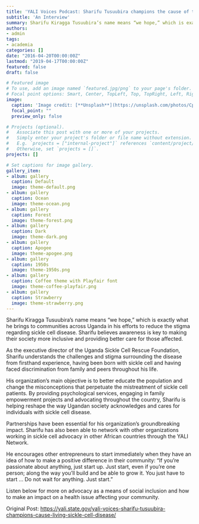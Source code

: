 ```yaml
---
title: 'YALI Voices Podcast: Sharifu Tusuubira champions the cause of those living with sickle cell disease'
subtitle: 'An Interview'
summary: Sharifu Kiragga Tusuubira’s name means “we hope,” which is exactly what he brings to communities across Uganda in his efforts to reduce the stigma regarding ...
authors:
- admin
tags:
- academia
categories: []
date: "2016-04-20T00:00:00Z"
lastmod: "2019-04-17T00:00:00Z"
featured: false
draft: false

# Featured image
# To use, add an image named `featured.jpg/png` to your page's folder.
# Focal point options: Smart, Center, TopLeft, Top, TopRight, Left, Right, BottomLeft, Bottom, BottomRight
image:
  caption: 'Image credit: [**Unsplash**](https://unsplash.com/photos/CpkOjOcXdUY)'
  focal_point: ""
  preview_only: false

# Projects (optional).
#   Associate this post with one or more of your projects.
#   Simply enter your project's folder or file name without extension.
#   E.g. `projects = ["internal-project"]` references `content/project/deep-learning/index.md`.
#   Otherwise, set `projects = []`.
projects: []

# Set captions for image gallery.
gallery_item:
- album: gallery
  caption: Default
  image: theme-default.png
- album: gallery
  caption: Ocean
  image: theme-ocean.png
- album: gallery
  caption: Forest
  image: theme-forest.png
- album: gallery
  caption: Dark
  image: theme-dark.png
- album: gallery
  caption: Apogee
  image: theme-apogee.png
- album: gallery
  caption: 1950s
  image: theme-1950s.png
- album: gallery
  caption: Coffee theme with Playfair font
  image: theme-coffee-playfair.png
- album: gallery
  caption: Strawberry
  image: theme-strawberry.png
---
```


Sharifu Kiragga Tusuubira’s name means “we hope,” which is exactly what he brings to communities across Uganda in his efforts to reduce the stigma regarding sickle cell disease. Sharifu believes awareness is key to making their society more inclusive and providing better care for those affected.

As the executive director of the Uganda Sickle Cell Rescue Foundation, Sharifu understands the challenges and stigma surrounding the disease from firsthand experience, having been born with sickle cell and having faced discrimination from family and peers throughout his life.

His organization’s main objective is to better educate the population and change the misconceptions that perpetuate the mistreatment of sickle cell patients. By providing psychological services, engaging in family empowerment projects and advocating throughout the country, Sharifu is helping reshape the way Ugandan society acknowledges and cares for individuals with sickle cell disease.

Partnerships have been essential for his organization’s groundbreaking impact. Sharifu has also been able to network with other organizations working in sickle cell advocacy in other African countries through the YALI Network.

He encourages other entrepreneurs to start immediately when they have an idea of how to make a positive difference in their community: “If you’re passionate about anything, just start up. Just start, even if you’re one person; along the way you’ll build and be able to grow it. You just have to start … Do not wait for anything. Just start.”

Listen below for more on advocacy as a means of social inclusion and how to make an impact on a health issue affecting your community.



Original Post: https://yali.state.gov/yali-voices-sharifu-tusuubira-champions-cause-living-sickle-cell-disease/